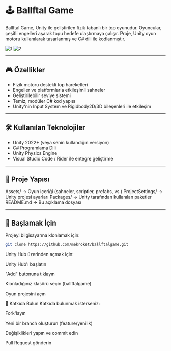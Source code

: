 # 🕹️ Ballftal Game

Ballftal Game, Unity ile geliştirilen fizik tabanlı bir top oyunudur. Oyuncular, çeşitli engelleri aşarak topu hedefe ulaştırmaya çalışır. Proje, Unity oyun motoru kullanılarak tasarlanmış ve C# dili ile kodlanmıştır.

![1](https://https://github.com/mekroket/ballftalgame/main/1.png)
![2](https://https://github.com/mekroket/ballftalgame/main/2.png)

---

## 🎮 Özellikler

- Fizik motoru destekli top hareketleri
- Engeller ve platformlarla etkileşimli sahneler
- Geliştirilebilir seviye sistemi
- Temiz, modüler C# kod yapısı
- Unity'nin Input System ve Rigidbody2D/3D bileşenleri ile etkileşim

---

## 🛠️ Kullanılan Teknolojiler

- Unity 2022+ (veya senin kullandığın versiyon)
- C# Programlama Dili
- Unity Physics Engine
- Visual Studio Code / Rider ile entegre geliştirme

---

## 📁 Proje Yapısı

Assets/ → Oyun içeriği (sahneler, scriptler, prefabs, vs.)
ProjectSettings/ → Unity projesi ayarları
Packages/ → Unity tarafından kullanılan paketler
README.md → Bu açıklama dosyası

---

## 🚀 Başlamak İçin

Projeyi bilgisayarına klonlamak için:

```bash
git clone https://github.com/mekroket/ballftalgame.git
```

Unity Hub üzerinden açmak için:

Unity Hub'ı başlatın

"Add" butonuna tıklayın

Klonladığınız klasörü seçin (ballftalgame)

Oyun projesini açın


📌 Katkıda Bulun
Katkıda bulunmak isterseniz:

Fork'layın

Yeni bir branch oluşturun (feature/yenilik)

Değişiklikleri yapın ve commit edin

Pull Request gönderin




